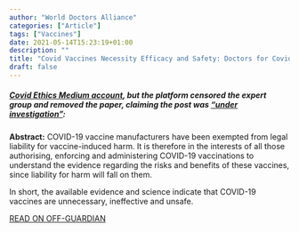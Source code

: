 ```yaml
---
author: "World Doctors Alliance"
categories: ["Article"]
tags: ["Vaccines"]
date: 2021-05-14T15:23:19+01:00
description: ""
title: "Covid Vaccines Necessity Efficacy and Safety: Doctors for Covid Ethics"
draft: false
---
```


##### [Covid Ethics Medium account](https://doctors4covidethics.medium.com/), but the platform censored the expert group and removed the paper, claiming the post was [“under investigation”](https://doctors4covidethics.medium.com/covid-vaccines-necessity-efficacy-and-safety-b1d8bfbc9d2):  

**Abstract:** COVID-19 vaccine manufacturers have been  exempted from legal liability for vaccine-induced harm. It is therefore  in the interests of all those authorising, enforcing and administering  COVID-19 vaccinations to understand the evidence regarding the risks and benefits of these vaccines, since liability for harm will fall on them.  

In short, the available evidence and science indicate that COVID-19 vaccines are unnecessary, ineffective and unsafe.  

[READ ON OFF-GUARDIAN](https://off-guardian.org/2021/05/05/covid-vaccines-necessity-efficacy-and-safety/)
